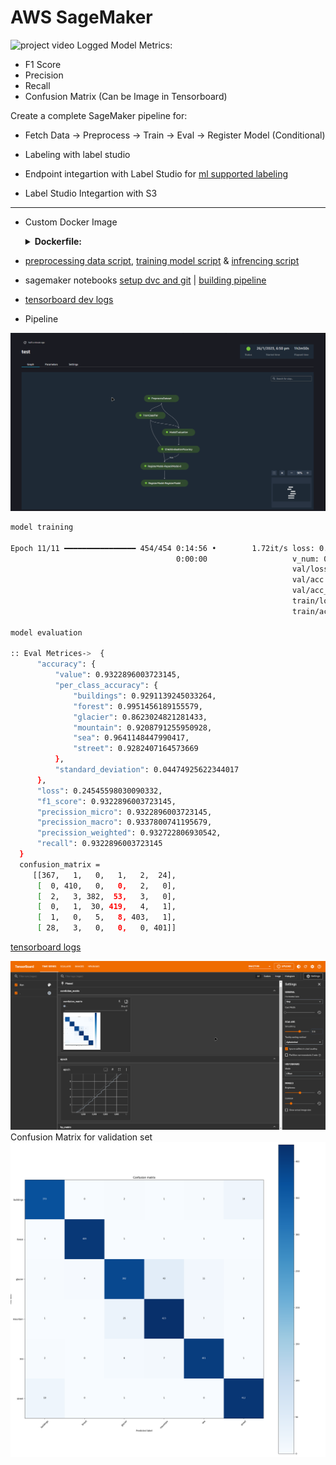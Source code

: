 # AWS SageMaker

![project video](https://www.youtube.com/watch?v=IfmyDxgxcAw)
Logged Model Metrics:
  - F1 Score
  - Precision
  - Recall
  - Confusion Matrix (Can be Image in Tensorboard)

Create a complete SageMaker pipeline for:
  - Fetch Data → Preprocess → Train → Eval → Register Model (Conditional)

- Labeling with label studio
- Endpoint integartion with Label Studio for [ml supported labeling](https://github.com/BlackOpsV2/custom-label-studio-ml-backend)
- Label Studio Integartion with S3

---------------------

- Custom Docker Image

  <details>
  <summary><b>Dockerfile:</b></summary>

  ```Dockerfile
  FROM 763104351884.dkr.ecr.us-east-1.amazonaws.com/pytorch-training:1.12.1-gpu-py38-cu113-ubuntu20.04-sagemaker

  COPY requirements.txt .
  RUN pip3 install -r requirements.txt

  ```
- [preprocessing data script](preprocess.py), [training model script](train.py) & [infrencing script](infer.py)
- sagemaker notebooks [setup dvc and git](notebooks/01-setup-git-dvc.ipynb) | [building pipeline](notebooks/02-pipeline.ipynb)
- [tensorboard dev logs](https://tensorboard.dev/experiment/BxMWktWVTyuOoLOf9ydTPA/)
- Pipeline

![](./images/pipeline.png)

```bash
model training

Epoch 11/11 ━━━━━━━━━━━━━━━━ 454/454 0:14:56 •        1.72it/s loss: 0.425      
                                     0:00:00                   v_num: 0         
                                                               val/loss: 0.223  
                                                               val/acc: 0.938   
                                                               val/acc_best: 0.945 
                                                               train/loss: 0.438 
                                                               train/acc: 0.817

model evaluation

:: Eval Metrices->  {
      "accuracy": {
          "value": 0.9322896003723145,
          "per_class_accuracy": {
              "buildings": 0.9291139245033264,
              "forest": 0.9951456189155579,
              "glacier": 0.8623024821281433,
              "mountain": 0.9208791255950928,
              "sea": 0.9641148447990417,
              "street": 0.9282407164573669
          },
          "standard_deviation": 0.04474925622344017
      },
      "loss": 0.24545598030090332,
      "f1_score": 0.9322896003723145,
      "precission_micro": 0.9322896003723145,
      "precission_macro": 0.9337800741195679,
      "precission_weighted": 0.932722806930542,
      "recall": 0.9322896003723145
  }
  confusion_matrix = 
     [[367,   1,   0,   1,   2,  24],
      [  0, 410,   0,   0,   2,   0],
      [  2,   3, 382,  53,   3,   0],
      [  0,   1,  30, 419,   4,   1],
      [  1,   0,   5,   8, 403,   1],
      [ 28,   3,   0,   0,   0, 401]]
```
[tensorboard logs](https://tensorboard.dev/experiment/jjSolIzpRtaHq8UX04bbAQ/#scalars)
  
  
![](images/tensorboardpng.png)
Confusion Matrix for validation set
![](images/cmpng.png)
